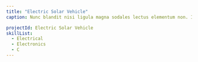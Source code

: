 ```yaml
---
title: "Electric Solar Vehicle"
caption: Nunc blandit nisi ligula magna sodales lectus elementum non. Integer id venenatis velit.

projectId: Electric Solar Vehicle
skillList:
  - Electrical
  - Electronics
  - C
---
```

